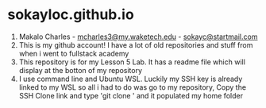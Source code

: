 # sokayloc.github.io
1. Makalo Charles - mcharles3@my.waketech.edu - sokayc@startmail.com
2. This is my github account! I have a lot of old repositories and stuff from when i went to fullstack academy
3. This repository is for my Lesson 5 Lab. It has a readme file which will display at the botton of my repository
4. I use command line and Ubuntu WSL. Luckily my SSH key is already linked to my WSL so all i had to do was go to my repository, Copy the
   SSH Clone link and type 'git clone <SSH Clone Link>' and it populated my home folder
